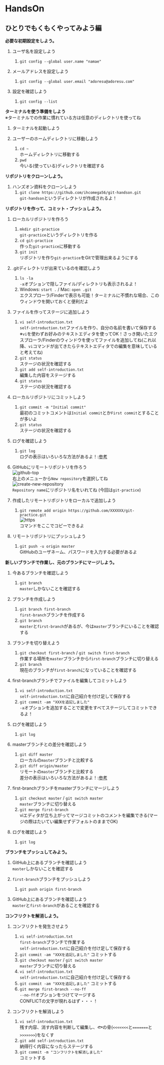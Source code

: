 #  HandsOn

## ひとりでもくもくやってみよう編  

**必要な初期設定をしよう。**  

1. ユーザ名を設定しよう  
    1. `git config --global user.name "namae"`  

1. メールアドレスを設定しよう  
    1. `git config --global user.email "adoresu@adoresu.com"`  
 
1. 設定を確認しよう  
    1. `git config --list`  

**ターミナルを使う準備をしよう**  
※ターミナルでの作業に慣れている方は任意のディレクトリを使ってね  

1. ターミナルを起動しよう

1. ユーザーのホームディレクトリに移動しよう
    1. `cd ~`  
    ホームディレクトリに移動する
    1. `pwd`  
    今いる(使っている)ディレクトリを確認する  

**リポジトリをクローンしよう。**  

1. ハンズオン資料をクローンしよう  
    1. `git clone https://github.com/ihcomega56/git-handson.git`  
    `git-handson`というディレクトリが作成されるよ！  

**リポジトリを作って、コミット・プッシュしよう。**  

1. ローカルリポジトリを作ろう  
    1. `mkdir git-practice`  
    `git-practice`というディレクトリを作る  
    1. `cd git-practice`  
    作った`git-practice`に移動する  
    1. `git init`  
    リポジトリを作り`git-practice`をGitで管理出来るようにする  

1. .gitディレクトリが出来ているのを確認しよう  
    1. `ls -la`  
    `-a`オプションで隠しファイル/ディレクトリも表示されるよ！  
    1. Windows: `start .` / Mac: `open .git`  
    エクスプローラ/Finderで表示も可能！ターミナルに不慣れな場合、このウィンドウを開いておくと便利だよ  

1. ファイルを作ってステージに追加しよう  
    1. `vi self-introduction.txt`  
    `self-introduction.txt`ファイルを作り、自分の名前を書いて保存する  
    ※`vi`を使わずお好みのテキストエディタを使ってOK！さっき開いたエクスプローラ/Finderのウィンドウを使ってファイルを追加してね(これ以降、`vi`コマンドが出てきたらテキストエディタでの編集を意味していると考えてね)
    1. `git status`  
    ステージの状況を確認する  
    1. `git add self-introduction.txt`  
    編集した内容をステージする  
    1. `git status`  
    ステージの状況を確認する  

1. ローカルリポジトリにコミットしよう  
    1. `git commit -m "Initial commit"`  
    最初のコミットコメントは`Initial commit`とか`First commit`とすることが多いよ  
    1. `git status`  
    ステージの状況を確認する  

1. ログを確認しよう
    1. `git log`  
    ログの表示はいろいろな方法があるよ！:[参考](GitLog.md)  

1. GitHubにリモートリポジトリを作ろう  
    ![github-top](../images/github-top.png)  
    右上のメニューから`New repository`を選択してね  
    ![create-new-repository](../images/create-new-repository.png)  
    `Repository name`にリポジトリ名をいれてね (今回は`git-practice`)  

1. 作成したリモートリポジトリをローカルで追加しよう  
    1. `git remote add origin https://github.com/XXXXXX/git-practice.git`  
    ![https](../images/https.png)  
    コマンドをここでコピーできるよ  

1. リモートリポジトリにプッシュしよう  
    1. `git push -u origin master`  
    GitHubのユーザネーム、パスワードを入力する必要があるよ  

**新しいブランチで作業し、元のブランチにマージしよう。**  

1. 今あるブランチを確認しよう  
    1. `git branch`  
    `master`しかないことを確認する  

1. ブランチを作成しよう  
    1. `git branch first-branch`  
    `first-branch`ブランチを作成する  
    1. `git branch`  
    `master`と`first-branch`があるが、今は`master`ブランチにいることを確認する  

1. ブランチを切り替えよう  
    1. `git checkout first-branch` / `git switch first-branch`  
    作業する場所を`master`ブランチから`first-branch`ブランチに切り替える  
    1. `git branch`  
    現在のブランチが`first-branch`になっていることを確認する  

1. first-branchブランチでファイルを編集してコミットしよう  
    1. `vi self-introduction.txt`  
    `self-introduction.txt`に自己紹介を付け足して保存する  
    1. `git commit -am "XXXを追記しました"`  
    `-a`オプションを追加することで変更をすべてステージしてコミットできるよ！  

1. ログを確認しよう  
    1. `git log`  

1. masterブランチとの差分を確認しよう  
    1. `git diff master`  
    ローカルの`master`ブランチと比較する  
    1. `git diff origin/master`  
    リモートの`master`ブランチと比較する  
    差分の表示はいろいろな方法があるよ！:[参考](GitDiff.md)  

1. first-branchブランチをmasterブランチにマージしよう  
    1. `git checkout master` / `git switch master`  
    `master`ブランチに切り替える  
    1. `git merge first-branch`  
    viエディタが立ち上がってマージコミットのコメントを編集できる(マージの際はたいてい編集せずデフォルトのままでOK)  

1. ログを確認しよう  
    1. `git log`  

**ブランチをプッシュしてみよう。**

1. GitHub上にあるブランチを確認しよう  
    `master`しかないことを確認する  

1. `first-branch`ブランチをプッシュしよう
    1. `git push origin first-branch`  

1. GitHub上にあるブランチを確認しよう  
    `master`と`first-branch`があることを確認する  

**コンフリクトを解消しよう。**  

1. コンフリクトを発生させよう  
    1. `vi self-introduction.txt`  
    `first-branch`ブランチで作業する  
    `self-introduction.txt`に自己紹介を付け足して保存する  
    1. `git commit -am "XXXを追記しました"`
    コミットする
    1. `git checkout master` / `git switch master`  
    `master`ブランチに切り替える  
    1. `vi self-introduction.txt`  
    `self-introduction.txt`に自己紹介を付け足して保存する  
    1. `git commit -am "XXXを追記しました"`
    コミットする
    1. `git merge first-branch --no-ff`  
    `--no-ff`オプションをつけてマージする  
    CONFLICTの文字が現れるはず・・・！  

1. コンフリクトを解消しよう  
    1. `vi self-introduction.txt`  
    残す内容、消す内容を判断して編集し、🐟の骨(`<<<<<<<`と`=======`と`>>>>>>>`)をなくす  
    1. `git add self-introduction.txt`  
    納得行く内容になったらステージする  
    1. `git commit -m "コンフリクトを解消しました"`  
    コミットする  
